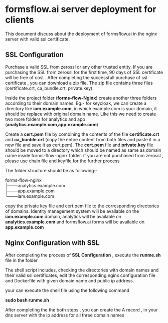 # **formsflow.ai server deployment for clients**

This document discuss about the deployment of formsflow.ai in the nginx server with valid ssl certificate. 

## **SSL Configuration** 

Purchase a valid SSL from zerossl or any other trusted entity. If you are purchasing the SSL from zerossl for the first time, 90 days of SSL certificate  will be free of cost . After completing the successfull purchase of ssl certificate , you can download a zip file. The zip file contains three files (certificate.crt, ca_bundle.crt, private.key). 

Inside the project folder (**forms-flow-Nginx**) create another three folders according to their domain names. Eg:- for keycloak, we can create a directory like **iam.example.com**, in which example.com is your domain, it should be replace with original domain name. Like this we need to create two more folders for analytics and app (**analytics.example.com**,**app.example.com**)


Create a **cert.pem** file by combining the contents of the file **certificate.crt** and **ca_bunble.crt** (copy the entire content from both files and paste it in a new file and save it as cert.pem). The **cert.pem** file and **private.key** file should be moved to a directory which should be named as same as domain name  inside forms-flow-nginx folder. if you are not purchased from zerossl , please use chain file and keyfile for the further process 

The folder structure should be as following:-

forms-flow-nginx   
├───analytics.example.com                                            
├───app.example.com    
└───iam.example.com

copy the private key file and cert.pem file to the corresponding directories of domains. Identity management system will be available on the **iam.example.com** domain, analytics will be available on **analytics.example.com** and formsflow.ai forms will be available on **app.example.com**


## **Nginx Configuration with SSL**

After completing the process of **SSL Configuration** , execute the **runme.sh** file in the  folder

The shell script includes, checking the directories with domain names and their valid ssl certificates, edit the corresponding nginx configuration file and Dockerfile with given domain name and public ip address. 

your can execute the shell file using the following command

**sudo  bash runme.sh**

After completing the the both steps , you can create the A record , in your dns server with the ip address for all three domain names